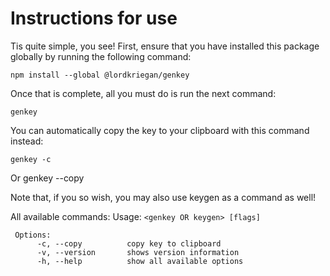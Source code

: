 # Instructions for use
Tis quite simple, you see! First, ensure that you have installed this package globally by running the following command:

    npm install --global @lordkriegan/genkey

Once that is complete, all you must do is run the next command:

    genkey

You can automatically copy the key to your clipboard with this command instead:

    genkey -c
Or
    genkey --copy

Note that, if you so wish, you may also use keygen as a command as well!

All available commands: 
     Usage: `<genkey OR keygen> [flags]`

     Options:
          -c, --copy          copy key to clipboard
          -v, --version       shows version information
          -h, --help          show all available options